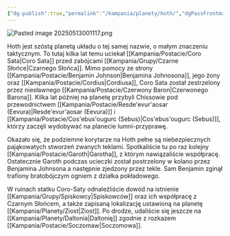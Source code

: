 ```yaml
---
{"dg-publish":true,"permalink":"/kampania/planety/hoth/","dgPassFrontmatter":true}
---
```


![Pasted image 20250513001117.png](/img/user/6%20Obrazy/Pasted%20image%2020250513001117.png)

Hoth jest szóstą planetą układu o tej samej nazwie, o małym znaczeniu taktycznym. To tutaj kilka lat temu uciekał [[Kampania/Postacie/Coro Sata\|Coro Sata]] przed zabójcami [[Kampania/Grupy/Czarne Słońce\|Czarnego Słońca]]. Mimo pomocy ze strony [[Kampania/Postacie/Benjamin Johnson\|Benjamina Johnosona]], jego żony oraz [[Kampania/Postacie/Cordius\|Cordiusa]], Coro Sata został zestrzelony przez niesławnego [[Kampania/Postacie/Czerwony Baron\|Czerwonego Barona]]. Kilka lat później na planetę przybyli Chissowie pod przewodnictwem [[Kampania/Postacie/Resde'evur'aosar (Eevura)\|Resde'evur'aosar (Eevura)]] i [[Kampania/Postacie/Cos'ebus'ougurc (Sebus)\|Cos'ebus'ougurc (Sebus)]], którzy zaczęli wydobywać na planecie lumni-przyprawę.

Okazało się, że podziemne korytarze na Hoth pełne są niebezpiecznych pająkowatych stworzeń zwanych teklami. Spotkaliście tu po raz kolejny [[Kampania/Postacie/Garoth\|Garotha]], z którym nawiązaliście współpracę. Ostatecznie Garoth podczas ucieczki został postrzelony w kolano przez Benjamina Johnsona a następnie zjedzony przez tekle. Sam Benjamin zginął trafiony bratobójczym ogniem z działka pokładowego.

W ruinach statku Coro-Saty odnaleźliście dowód na istnienie [[Kampania/Grupy/Spiskowcy\|Spiskowców]] oraz ich współpracę z Czarnym Słońcem, a także zapisaną lokalizację ustawioną na planetę [[Kampania/Planety/Ziost\|Ziost]]. Po drodze, udaliście się jeszcze na [[Kampania/Planety/Daltonia\|Daltonię]] zgodnie z rozkazem [[Kampania/Postacie/Soczomaw\|Soczomowa]].